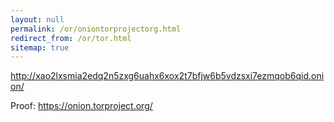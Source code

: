 ```yaml
---
layout: null
permalink: /or/oniontorprojectorg.html
redirect_from: /or/tor.html
sitemap: true
---
```


http://xao2lxsmia2edq2n5zxg6uahx6xox2t7bfjw6b5vdzsxi7ezmqob6qid.onion/

Proof: https://onion.torproject.org/

